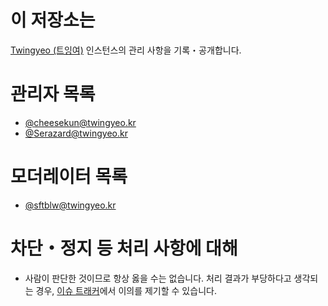 # 이 저장소는

[Twingyeo (트잉여)](https://twingyeo.kr) 인스턴스의 관리 사항을 기록・공개합니다.

# 관리자 목록

- [@cheesekun@twingyeo.kr](https://twingyeo.kr/@cheesekun)
- [@Serazard@twingyeo.kr](https://twingyeo.kr/@Serazard)

# 모더레이터 목록

- [@sftblw@twingyeo.kr](https://twingyeo.kr/@sftblw)

# 차단・정지 등 처리 사항에 대해

- 사람이 판단한 것이므로 항상 옳을 수는 없습니다. 처리 결과가 부당하다고 생각되는 경우, [이슈 트래커](https://github.com/twingyeo-kr/notice/issues)에서 이의를 제기할 수 있습니다.

